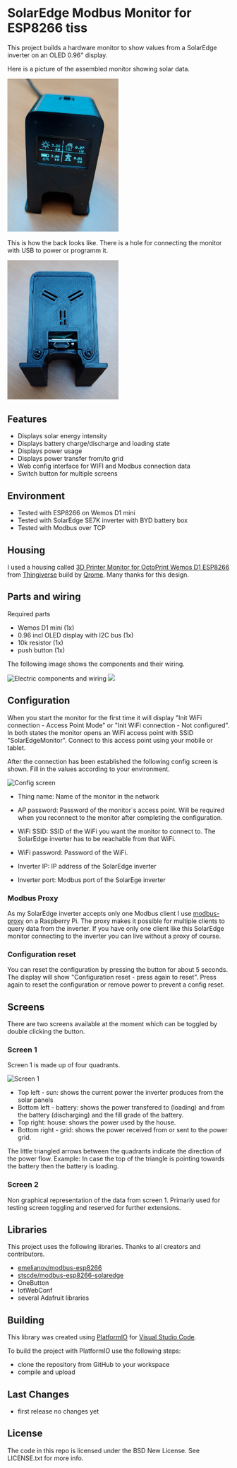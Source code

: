 # SolarEdge Modbus Monitor for ESP8266 tiss

This project builds a hardware monitor to show values from a SolarEdge inverter on an OLED 0.96" display.

Here is a picture of the assembled monitor showing solar data.

<img src="misc/images/front_view.jpg" width="50%" alt="Front view" />

This is how the back looks like. There is a hole for connecting the monitor with USB to power or programm it.

<img src="misc/images/back_view.jpg" width="50%" alt="Back view" />


## Features

* Displays solar energy intensity
* Displays battery charge/discharge and loading state
* Displays power usage
* Displays power transfer from/to grid
* Web config interface for WIFI and Modbus connection data
* Switch button for multiple screens


## Environment

* Tested with ESP8266 on Wemos D1 mini
* Tested with SolarEdge SE7K inverter with BYD battery box
* Tested with Modbus over TCP

## Housing

I used a housing called [3D Printer Monitor for OctoPrint Wemos D1 ESP8266](https://www.thingiverse.com/thing:2884823) from [Thingiverse](https://www.thingiverse.com) build by [Qrome](https://www.thingiverse.com/qrome/designs). Many thanks for this design.

## Parts and wiring

Required parts

* Wemos D1 mini (1x)
* 0.96 incl OLED display with I2C bus (1x)
* 10k resistor (1x)
* push button (1x)

The following image shows the components and their wiring.

![Electric components and wiring](https://github.com/stscde/modbus-esp8266-solaredge-monitor/blob/fritzing/solaredge_monitor.svg)
<img src="https://github.com/stscde/modbus-esp8266-solaredge-monitor/blob/fritzing/solaredge_monitor.svg">


## Configuration

When you start the monitor for the first time it will display "Init WiFi connection - Access Point Mode" or "Init WiFi connection - Not configured".
In both states the monitor opens an WiFi access point with SSID "SolarEdgeMonitor". Connect to this access point using your mobile or tablet. 

After the connection has been established the following config screen is shown. Fill in the values according to your environment.

![Config screen](https://github.com/stscde/modbus-esp8266-solaredge-monitor/blob/images/config_screen.PNG)

* Thing name: Name of the monitor in the network
* AP password: Password of the monitor´s access point. Will be required when you reconnect to the monitor after completing the configuration.
* WiFi SSID: SSID of the WiFi you want the monitor to connect to. The SolarEdge inverter has to be reachable from that WiFi.
* WiFi password: Password of the WiFi.

* Inverter IP: IP address of the SolarEdge inverter
* Inverter port: Modbus port of the SolarEge inverter


### Modbus Proxy

As my SolarEdge inverter accepts only one Modbus client I use [modbus-proxy](https://pypi.org/project/modbus-proxy/) on a Raspberry Pi. 
The proxy makes it possible for multiple clients to query data from the inverter. If you have only one client like this SolarEdge monitor connecting to the inverter you can live without a proxy of course.


### Configuration reset
You can reset the configuration by pressing the button for about 5 seconds. The display will show "Configuration reset - press again to reset". 
Press again to reset the configuration or remove power to prevent a config reset.


## Screens

There are two screens available at the moment which can be toggled by double clicking the button.

### Screen 1

Screen 1 is made up of four quadrants.

![Screen 1](https://github.com/stscde/modbus-esp8266-solaredge-monitor/blob/images/screen_1.jpg)

* Top left - sun: shows the current power the inverter produces from the solar panels
* Bottom left - battery: shows the power transfered to (loading) and from the battery (discharging) and the fill grade of the battery.
* Top right: house: shows the power used by the house.
* Bottom right - grid: shows the power received from or sent to the power grid.

The little triangled arrows between the quadrants indicate the direction of the power flow. Example: In case the top of the triangle is pointing towards the battery then the battery is loading.


### Screen 2

Non graphical representation of the data from screen 1. Primarly used for testing screen toggling and reserved for further extensions.


## Libraries

This project uses the following libraries. Thanks to all creators and contributors.

* [emelianov/modbus-esp8266](https://github.com/emelianov/modbus-esp8266)
* [stscde/modbus-esp8266-solaredge](https://github.com/stscde/modbus-esp8266-solaredge)
* OneButton
* IotWebConf
* several Adafruit libraries




## Building

This library was created using [PlatformIO](https://platformio.org/) for [Visual Studio Code](https://code.visualstudio.com/).

To build the project with PlatformIO use the following steps:

* clone the repository from GitHub to your workspace
* compile and upload


## Last Changes

* first release no changes yet

## License

The code in this repo is licensed under the BSD New License. See LICENSE.txt for more info.